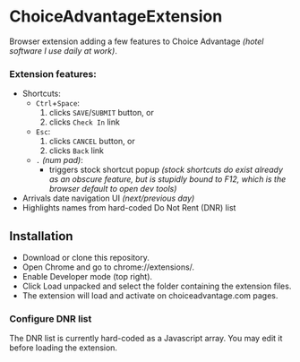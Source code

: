 # ChoiceAdvantageExtension
Browser extension adding a few features to Choice Advantage *(hotel software I use daily at work)*.

### Extension features:
  - Shortcuts:
    - `Ctrl`+`Space`:
       1. clicks `SAVE`/`SUBMIT` button, or
       2. clicks `Check In` link
    - `Esc`:
       1. clicks `CANCEL` button, or
       2. clicks `Back` link
    - `.` *(num pad)*:
      - triggers stock shortcut popup _(stock shortcuts do exist already as an obscure feature, but is stupidly bound to F12, which is the browser default to open dev tools)_
- Arrivals date navigation UI _(next/previous day)_
- Highlights names from hard-coded Do Not Rent (DNR) list

## Installation

- Download or clone this repository.
- Open Chrome and go to chrome://extensions/.
- Enable Developer mode (top right).
- Click Load unpacked and select the folder containing the extension files.
- The extension will load and activate on choiceadvantage.com pages.

### Configure DNR list
The DNR list is currently hard-coded as a Javascript array. You may edit it before loading the extension.
